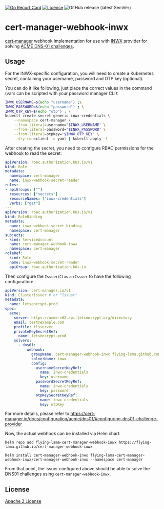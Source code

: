 [![Go Report Card](https://goreportcard.com/badge/github.com/flying-lama/cert-manager-webhook-inwx)](https://goreportcard.com/report/github.com/flying-lama/cert-manager-webhook-inwx)
[![License](https://img.shields.io/github/license/flying-lama/cert-manager-webhook-inwx)](https://github.com/flying-lama/cert-manager-webhook-inwx/blob/main/LICENSE)
![GitHub release (latest SemVer)](https://img.shields.io/github/v/release/flying-lama/cert-manager-webhook-inwx)

cert-manager-webhook-inwx
===========================

[cert-manager](https://cert-manager.io) webhook implementation for use
with [INWX](https://www.inwx.de) provider for solving [ACME DNS-01 challenges](https://cert-manager.io/docs/configuration/acme/dns01/).

Usage
-----

For the INWX-specific configuration, you will need to create a Kubernetes
secret, containing your username, password and OTP key (optional).

You can do it like following, just place the correct values in the command (vars can be scripted with your password manager CLI):

```bash
INWX_USERNAME=$(echo "username") ;\
INWX_PASSWORD=$(echo "password") ; \
INWX_OTP_KEY=$(echo "otp") ; \
kubectl create secret generic inwx-credentials \
    --namespace cert-manager \
    --from-literal=username="$INWX_USERNAME" \
    --from-literal=password="$INWX_PASSWORD" \
    --from-literal=otpKey="$INWX_OTP_KEY" \
    --dry-run=client -o yaml | kubectl apply -f -
```

After creating the secret, you need to configure RBAC permissions for the webhook to read the secret:

```yaml
apiVersion: rbac.authorization.k8s.io/v1
kind: Role
metadata:
  namespace: cert-manager
  name: inwx-webhook-secret-reader
rules:
- apiGroups: [""]
  resources: ["secrets"]
  resourceNames: ["inwx-credentials"]
  verbs: ["get"]
---
apiVersion: rbac.authorization.k8s.io/v1
kind: RoleBinding
metadata:
  name: inwx-webhook-secret-binding
  namespace: cert-manager
subjects:
- kind: ServiceAccount
  name: cert-manager-webhook-inwx
  namespace: cert-manager
roleRef:
  kind: Role
  name: inwx-webhook-secret-reader
  apiGroup: rbac.authorization.k8s.io
```

Then configure the ``Issuer``/``ClusterIssuer`` to have the following configuration:
```yml
apiVersion: cert-manager.io/v1
kind: ClusterIssuer # or "Issuer"
metadata:
  name: letsencrypt-prod
spec:
  acme:
    server: https://acme-v02.api.letsencrypt.org/directory
    email: test@example.com
    profile: tlsserver
    privateKeySecretRef:
      name: letsencrypt-prod
    solvers:
      - dns01:
          webhook:
            groupName: cert-manager-webhook-inwx.flying-lama.github.com
            solverName: inwx
            config:
              usernameSecretKeyRef:
                name: inwx-credentials
                key: username
              passwordSecretKeyRef:
                name: inwx-credentials
                key: password
              otpKeySecretKeyRef:
                name: inwx-credentials
                key: otpKey
```
For more details, please refer to https://cert-manager.io/docs/configuration/acme/dns01/#configuring-dns01-challenge-provider

Now, the actual webhook can be installed via Helm chart:
```
helm repo add flying-lama-cert-manager-webhook-inwx https://flying-lama.github.io/cert-manager-webhook-inwx

helm install cert-manager-webhook-inwx flying-lama-cert-manager-webhook-inwx/cert-manager-webhook-inwx --namespace cert-manager
```
From that point, the issuer configured above should be able to solve
the DNS01 challenges using ``cert-manager-webhook-inwx``.


License
-------

[Apache 2 License](./LICENSE)


